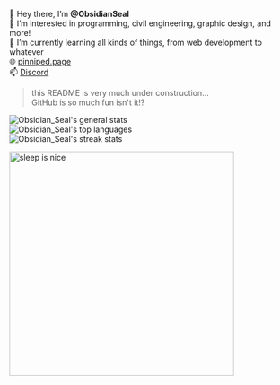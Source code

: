 👋 Hey there, I’m **@ObsidianSeal**<br>
👀 I’m interested in programming, civil engineering, graphic design, and more!<br>
🌱 I’m currently learning all kinds of things, from web development to whatever<br>
🌐 [pinniped.page](https://pinniped.page/)<br>
📫 [Discord](https://pinniped.page/discord)<br>

> this README is very much under construction...<br>
> GitHub is so much fun isn't it!?

![Obsidian_Seal's general stats](https://github-readme-stats.vercel.app/api?username=ObsidianSeal&theme=vue-dark&show_icons=true&show=reviews,discussions_started,discussions_answered,prs_merged,prs_merged_percentage&include_all_commits=true&hide_border=true)<br>
![Obsidian_Seal's top languages](https://github-readme-stats.vercel.app/api/top-langs/?username=ObsidianSeal&theme=vue-dark&hide_border=true&include_all_commits=true&count_private=true&layout=compact)<br>
![Obsidian_Seal's streak stats](https://github-readme-streak-stats.herokuapp.com/?user=ObsidianSeal&theme=vue-dark&hide_border=true)<br>

<img src="https://pinniped.page/images/LEGO-15.png" alt="sleep is nice" width="400"/>

